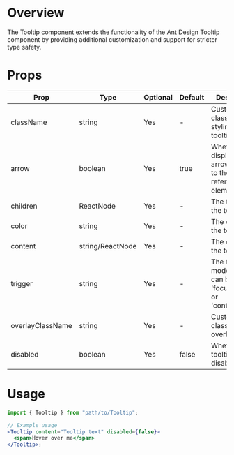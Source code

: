 # Overview

The Tooltip component extends the functionality of the Ant Design Tooltip component by providing additional customization and support for stricter type safety.

# Props

| Prop             | Type             | Optional | Default | Description                                                                |
| ---------------- | ---------------- | -------- | ------- | -------------------------------------------------------------------------- |
| className        | string           | Yes      | -       | Custom CSS class for styling the tooltip.                                  |
| arrow            | boolean          | Yes      | true    | Whether to display an arrow pointing to the reference element.             |
| children         | ReactNode        | Yes      | -       | The trigger of the tooltip.                                                |
| color            | string           | Yes      | -       | The color of the tooltip.                                                  |
| content          | string/ReactNode | Yes      | -       | The content of the tooltip.                                                |
| trigger          | string           | Yes      | -       | The trigger mode which can be 'hover', 'focus', 'click', or 'contextMenu'. |
| overlayClassName | string           | Yes      | -       | Custom CSS class for the overlay.                                          |
| disabled         | boolean          | Yes      | false   | Whether the tooltip is disabled.                                           |

# Usage

```jsx
import { Tooltip } from "path/to/Tooltip";

// Example usage
<Tooltip content="Tooltip text" disabled={false}>
  <span>Hover over me</span>
</Tooltip>;
```
